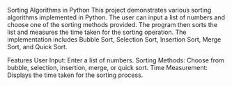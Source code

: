 Sorting Algorithms in Python
This project demonstrates various sorting algorithms implemented in Python. The user can input a list of numbers and choose one of the sorting methods provided. The program then sorts the list and measures the time taken for the sorting operation. The implementation includes Bubble Sort, Selection Sort, Insertion Sort, Merge Sort, and Quick Sort.

Features
User Input: Enter a list of numbers.
Sorting Methods: Choose from bubble, selection, insertion, merge, or quick sort.
Time Measurement: Displays the time taken for the sorting process.
